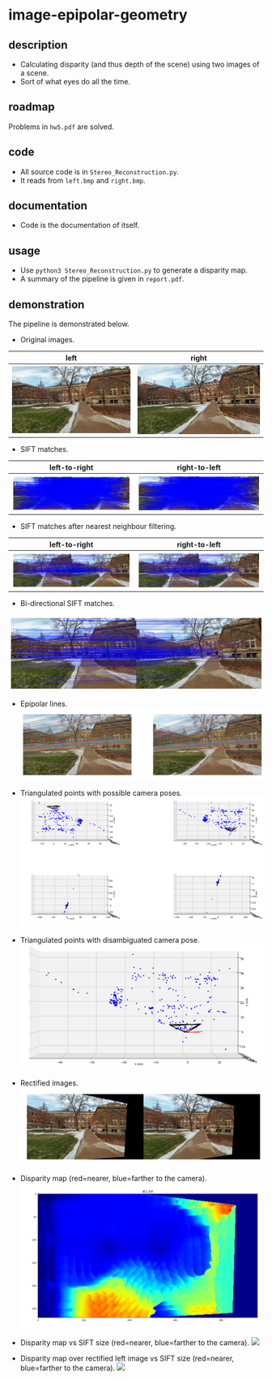 # image-epipolar-geometry

## description
- Calculating disparity (and thus depth of the scene) using two images of a scene.
- Sort of what eyes do all the time.

## roadmap
Problems in `hw5.pdf` are solved.

## code
- All source code is in `Stereo_Reconstruction.py`.
- It reads from `left.bmp` and `right.bmp`.

## documentation
- Code is the documentation of itself.

## usage
- Use `python3 Stereo_Reconstruction.py` to generate a disparity map.
- A summary of the pipeline is given in `report.pdf`.

## demonstration
The pipeline is demonstrated below.

- Original images.

| left | right |
| --- | --- |
| ![](./left.bmp) | ![](./right.bmp) |

- SIFT matches.

| left-to-right | right-to-left |
| --- | --- |
| ![](./github/1.I1-I2.png) | ![](./github/1.I2-I1.png) |

- SIFT matches after nearest neighbour filtering.

| left-to-right | right-to-left |
| --- | --- |
| ![](./github/2.I1-I2-NN.png) | ![](./github/2.I2-I1-NN.png) |

- Bi-directional SIFT matches.

![](./github/3.I1-I2-bi.png)

- Epipolar lines.
![](./github/4.epipolar.png)

- Triangulated points with possible camera poses.
![](./github/5.point_clouds.png)

- Triangulated points with disambiguated camera pose.
![](./github/6.disambiguated_pose.png)

- Rectified images.
![](./github/7.rectified_images.png)

- Disparity map (red=nearer, blue=farther to the camera).
![](./github/8.dispariy.png)

- Disparity map vs SIFT size (red=nearer, blue=farther to the camera).
![](./github/comparision/disparity.gif)

- Disparity map over rectified left image vs SIFT size (red=nearer, blue=farther to the camera).
![](./github/comparision/blend.gif)

